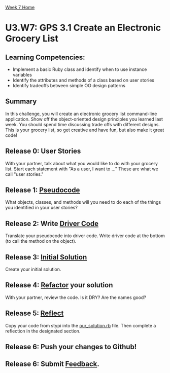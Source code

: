 [Week 7 Home](../)

# U3.W7: GPS 3.1 Create an Electronic Grocery List

## Learning Competencies:
- Implement a basic Ruby class and identify when to use instance variables
- Identify the attributes and methods of a class based on user stories
- Identify tradeoffs between simple OO design patterns

## Summary
In this challenge, you will create an electronic grocery list command-line application. Show off the object-oriented design principles you learned last week. You should spend time discussing trade offs with different designs. This is your grocery list, so get creative and have fun, but also make it great code!


## Release 0: User Stories
With your partner, talk about what you would like to do with your grocery list. Start each statement with "As a user, I want to ..." These are what we call "user stories."

## Release 1: [Pseudocode](https://github.com/Devbootcamp/phase-0-handbook/blob/master/coding-references/pseudocode.md)
What objects, classes, and methods will you need to do each of the things you identified in your user stories?

## Release 2: Write [Driver Code](https://github.com/Devbootcamp/phase-0-handbook/blob/master/coding-references/driver-code.md)
Translate your pseudocode into driver code.
Write driver code at the bottom (to call the method on the object).

## Release 3: [Initial Solution](https://github.com/Devbootcamp/phase-0-handbook/blob/master/coding-references/initial-solution.md)
Create your initial solution.

## Release 4: [Refactor](https://github.com/Devbootcamp/phase-0-handbook/blob/master/coding-references/refactoring.md) your solution
With your partner, review the code. Is it DRY? Are the names good?

## Release 5: [Reflect](https://github.com/Devbootcamp/phase-0-handbook/blob/master/coding-references/reflection-guidelines.md)
Copy your code from stypi into the [our_solution.rb](our_solution.rb) file. Then complete a reflection in the designated section.

## Release 6: Push your changes to Github!

## Release 6: Submit [Feedback](http://socrates.devbootcamp.com/feedback/new).